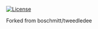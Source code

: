 [![License](https://img.shields.io/badge/license-MIT-000000.svg)](https://opensource.org/licenses/MIT)

Forked from boschmitt/tweedledee
